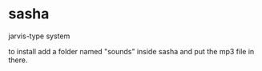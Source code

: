 # sasha
jarvis-type system

to install add a folder named "sounds" inside sasha and put the mp3 file in there.

